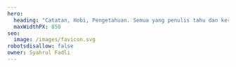 ```yaml
---
hero:
  heading: "Catatan, Hobi, Pengetahuan. Semua yang penulis tahu dan kerjakan."
  maxWidthPX: 850
seo:
  image: /images/favicon.svg
robotsdisallow: false
owner: Syahrul Fadli
---
```

